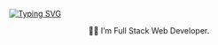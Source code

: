 [![Typing SVG](https://readme-typing-svg.demolab.com?font=Fira+Code&size=30&duration=2000&pause=1000&color=1F6D90&center=true&vCenter=true&width=1200&height=150&lines=Hey+you+%E2%9C%8C%F0%9F%8F%BD;Nice+to+see+you+here+%F0%9F%8F%9A%EF%B8%8F)](https://git.io/typing-svg)

<p align="center">
	🧑‍💻 I’m Full Stack Web Developer.
</p>
